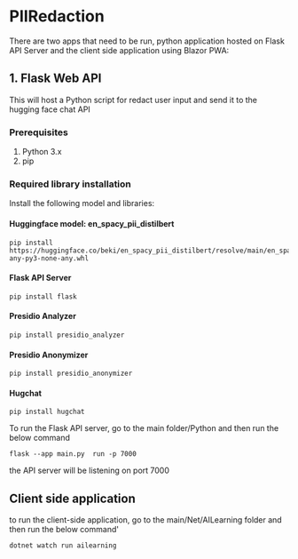 # PIIRedaction
There are two apps that need to be run, python application hosted on Flask API Server and the client side application using Blazor PWA:
## 1. Flask Web API
This will host a Python script for redact user input and send it to the hugging face chat API
### Prerequisites
1. Python 3.x
2. pip
### Required library installation
Install the following model and libraries:
#### Huggingface model: en_spacy_pii_distilbert
```
pip install https://huggingface.co/beki/en_spacy_pii_distilbert/resolve/main/en_spacy_pii_distilbert-any-py3-none-any.whl
```
#### Flask API Server
```
pip install flask
```

#### Presidio Analyzer
```
pip install presidio_analyzer
```

#### Presidio Anonymizer
```
pip install presidio_anonymizer
```

#### Hugchat
```
pip install hugchat
```
To run the Flask API server, go to the main folder/Python and then run the below command
```
flask --app main.py  run -p 7000
```
the API server will be listening on port 7000

## Client side application
to run the client-side application, go to the main/Net/AILearning folder and then run the below command'
```
dotnet watch run ailearning
```
